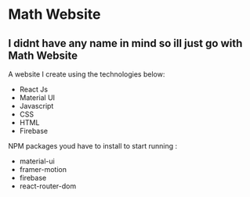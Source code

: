 # Math Website
## I didnt have any name in mind so ill just go with Math Website

A website I create using the technologies below:
* React Js
* Material UI
* Javascript
* CSS
* HTML
* Firebase

NPM packages youd have to install to start running :
* material-ui
* framer-motion
* firebase
* react-router-dom



